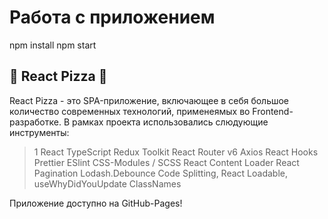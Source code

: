 # Работа с приложением
 npm install
 npm start                                                                     

## 🍕 React Pizza  🍕
React Pizza - это SPA-приложение, включающее в себя большое количество современных технологий, применеямых во Frontend-разработке. 
В рамках проекта использовались слюдующие инструменты:

>1 React 
   TypeScript
   Redux Toolkit 
   React Router v6 
   Axios 
   React Hooks 
   Prettier 
   ESlint 
   CSS-Modules / SCSS 
   React Content Loader 
   React Pagination 
   Lodash.Debounce
   Code Splitting, React Loadable, useWhyDidYouUpdate
   ClassNames

Приложение доступно на GitHub-Pages! 
 

 
